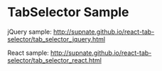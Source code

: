TabSelector Sample
==================

jQuery sample:
http://supnate.github.io/react-tab-selector/tab_selector_jquery.html

React sample:
http://supnate.github.io/react-tab-selector/tab_selector_react.html


